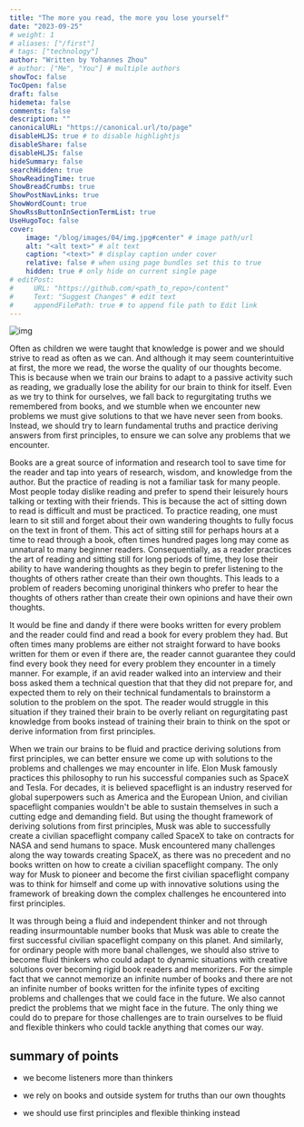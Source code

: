 ```yaml
---
title: "The more you read, the more you lose yourself"
date: "2023-09-25"
# weight: 1
# aliases: ["/first"]
# tags: ["technology"]
author: "Written by Yohannes Zhou"
# author: ["Me", "You"] # multiple authors
showToc: false
TocOpen: false
draft: false
hidemeta: false
comments: false
description: ""
canonicalURL: "https://canonical.url/to/page"
disableHLJS: true # to disable highlightjs
disableShare: false
disableHLJS: false
hideSummary: false
searchHidden: true
ShowReadingTime: true
ShowBreadCrumbs: true
ShowPostNavLinks: true
ShowWordCount: true
ShowRssButtonInSectionTermList: true
UseHugoToc: false
cover:
    image: "/blog/images/04/img.jpg#center" # image path/url
    alt: "<alt text>" # alt text
    caption: "<text>" # display caption under cover
    relative: false # when using page bundles set this to true
    hidden: true # only hide on current single page
# editPost:
#     URL: "https://github.com/<path_to_repo>/content"
#     Text: "Suggest Changes" # edit text
#     appendFilePath: true # to append file path to Edit link
---
```


![img](/blog/images/04/img.jpg#center)

Often as children we were taught that knowledge is power and we should strive to read as often as we can. And although it may seem counterintuitive at first, the more we read, the worse the quality of our thoughts become. This is because when we train our brains to adapt to a passive activity such as reading, we gradually lose the ability for our brain to think for itself. Even as we try to think for ourselves, we fall back to regurgitating truths we remembered from books, and we stumble when we encounter new problems we must give solutions to that we have never seen from books. Instead, we should try to learn fundamental truths and practice deriving answers from first principles, to ensure we can solve any problems that we encounter.

Books are a great source of information and research tool to save time for the reader and tap into years of research, wisdom, and knowledge from the author. But the practice of reading is not a familiar task for many people. Most people today dislike reading and prefer to spend their leisurely hours talking or texting with their friends. This is because the act of sitting down to read is difficult and must be practiced. To practice reading, one must learn to sit still and forget about their own wandering thoughts to fully focus on the text in front of them. This act of sitting still for perhaps hours at a time to read through a book, often times hundred pages long may come as unnatural to many beginner readers. Consequentially, as a reader practices the art of reading and sitting still for long periods of time, they lose their ability to have wandering thoughts as they begin to prefer listening to the thoughts of others rather create than their own thoughts. This leads to a problem of readers becoming unoriginal thinkers who prefer to hear the thoughts of others rather than create their own opinions and have their own thoughts.

It would be fine and dandy if there were books written for every problem and the reader could find and read a book for every problem they had. But often times many problems are either not straight forward to have books written for them or even if there are, the reader cannot guarantee they could find every book they need for every problem they encounter in a timely manner. For example, if an avid reader walked into an interview and their boss asked them a technical question that that they did not prepare for, and expected them to rely on their technical fundamentals to brainstorm a solution to the problem on the spot. The reader would struggle in this situation if they trained their brain to be overly reliant on regurgitating past knowledge from books instead of training their brain to think on the spot or derive information from first principles.

When we train our brains to be fluid and practice deriving solutions from first principles, we can better ensure we come up with solutions to the problems and challenges we may encounter in life. Elon Musk famously practices this philosophy to run his successful companies such as SpaceX and Tesla. For decades, it is believed spaceflight is an industry reserved for global superpowers such as America and the European Union, and civilian spaceflight companies wouldn't be able to sustain themselves in such a cutting edge and demanding field. But using the thought framework of deriving solutions from first principles, Musk was able to successfully create a civilian spaceflight company called SpaceX to take on contracts for NASA and send humans to space. Musk encountered many challenges along the way towards creating SpaceX, as there was no precedent and no books written on how to create a civilian spaceflight company. The only way for Musk to pioneer and become the first civilian spaceflight company was to think for himself and come up with innovative solutions using the framework of breaking down the complex challenges he encountered into first principles.

It was through being a fluid and independent thinker and not through reading insurmountable number books that Musk was able to create the first successful civilian spaceflight company on this planet. And similarly, for ordinary people with more banal challenges, we should also strive to become fluid thinkers who could adapt to dynamic situations with creative solutions over becoming rigid book readers and memorizers. For the simple fact that we cannot memorize an infinite number of books and there are not an infinite number of books written for the infinite types of exciting problems and challenges that we could face in the future. We also cannot predict the problems that we might face in the future. The only thing we could do to prepare for those challenges are to train ourselves to be fluid and flexible thinkers who could tackle anything that comes our way.

## summary of points

- we become listeners more than thinkers

- we rely on books and outside system for truths than our own thoughts

- we should use first principles and flexible thinking instead
